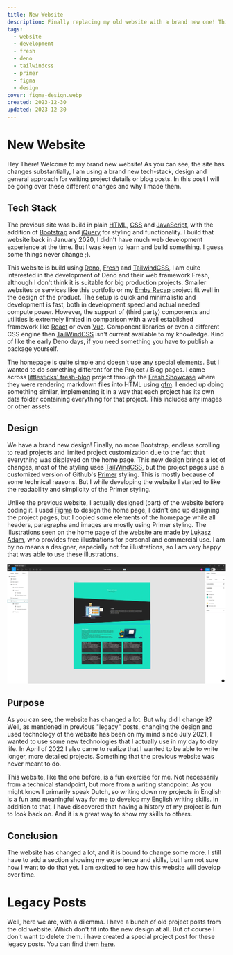 ```yaml
---
title: New Website
description: Finally replacing my old website with a brand new one! This post goes over the tech stack, design and general purpose of the fresh new website.
tags: 
  - website
  - development
  - fresh
  - deno
  - tailwindcss
  - primer
  - figma
  - design
cover: figma-design.webp
created: 2023-12-30
updated: 2023-12-30
---
```


# New Website

Hey There! Welcome to my brand new website! As you can see, the site has changes
substantially, I am using a brand new tech-stack, design and general approach
for writing project details or blog posts. In this post I will be going over
these different changes and why I made them.

## Tech Stack

The previous site was build in plain [HTML](https://en.wikipedia.org/wiki/HTML),
[CSS](https://en.wikipedia.org/wiki/CSS) and
[JavaScript](https://en.wikipedia.org/wiki/JavaScript), with the addition of
[Bootstrap](https://getbootstrap.com/) and [jQuery](https://jquery.com/) for
styling and functionality. I build that website back in January 2020, I didn't
have much web development experience at the time. But I was keen to learn and
build something. I guess some things never change ;).

This website is build using [Deno](https://deno.com/),
[Fresh](https://fresh.deno.dev/) and [TailwindCSS](https://tailwindcss.com/), I
am quite interested in the development of Deno and their web framework Fresh,
although I don't think it is suitable for big production projects. Smaller
websites or services like this portfolio or my
[Emby Recap](https://github.com/wouterdebruijn/emby-recap) project fit well in
the design of the product. The setup is quick and minimalistic and development
is fast, both in development speed and actual needed compute power. However, the
support of (third party) components and utilities is extremely limited in
comparison with a well established framework like [React](https://react.dev/) or
even [Vue](https://vuejs.org/). Component libraries or even a different CSS
engine then [TailWindCSS](https://tailwindcss.com/) isn't current available to
my knowledge. Kind of like the early Deno days, if you need something you have
to publish a package yourself.

The homepage is quite simple and doesn't use any special elements. But I wanted
to do something different for the Project / Blog pages. I came across
[littlesticks' fresh-blog](https://github.com/littlesticks/fresh-blog) project
through the [Fresh Showcase](https://fresh.deno.dev/showcase) where they were
rendering markdown files into HTML using [gfm](https://deno.land/x/gfm@0.1.22).
I ended up doing something similar, implementing it in a way that each project
has its own data folder containing everything for that project. This includes
any images or other assets.

## Design

We have a brand new design! Finally, no more Bootstrap, endless scrolling to
read projects and limited project customization due to the fact that everything
was displayed on the home page. This new design brings a lot of changes, most of
the styling uses [TailWindCSS](https://tailwindcss.com/), but the project pages
use a customized version of Github's [Primer](https://primer.style/) styling.
This is mostly because of some technical reasons. But I while developing the
website I started to like the readability and simplicity of the Primer styling.

Unlike the previous website, I actually designed (part) of the website before
coding it. I used [Figma](https://www.figma.com/) to design the home page, I
didn't end up designing the project pages, but I copied some elements of the
homepage while all headers, paragraphs and images are mostly using Primer
styling. The illustrations seen on the home page of the website are made by
[Lukasz Adam](https://lukaszadam.com/illustrations), who provides free
illustrations for personal and commercial use. I am by no means a designer,
especially not for illustrations, so I am very happy that was able to use these
illustrations.

<!-- Figma design image -->

![Screenshot of Figma with the website design](figma-design.webp)

## Purpose

As you can see, the website has changed a lot. But why did I change it? Well, as
mentioned in previous "legacy" posts, changing the design and used technology of
the website has been on my mind since July 2021, I wanted to use some new
technologies that I actually use in my day to day life. In April of 2022 I also
came to realize that I wanted to be able to write longer, more detailed
projects. Something that the previous website was never meant to do.

This website, like the one before, is a fun exercise for me. Not necessarily
from a technical standpoint, but more from a writing standpoint. As you might
know I primarily speak Dutch, so writing down my projects in English is a fun
and meaningful way for me to develop my English writing skills. In addition to
that, I have discovered that having a history of my project is fun to look back
on. And it is a great way to show my skills to others.

## Conclusion

The website has changed a lot, and it is bound to change some more. I still have
to add a section showing my experience and skills, but I am not sure how I want
to do that yet. I am excited to see how this website will develop over time.

# Legacy Posts

Well, here we are, with a dilemma. I have a bunch of old project posts from the
old website. Which don't fit into the new design at all. But of course I don't
want to delete them. i have created a special project post for these legacy
posts. You can find them [here](/projects/legacy-website-posts).
